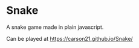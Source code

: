 # Snake
 A snake game made in plain javascript.

 Can be played at https://carson21.github.io/Snake/
